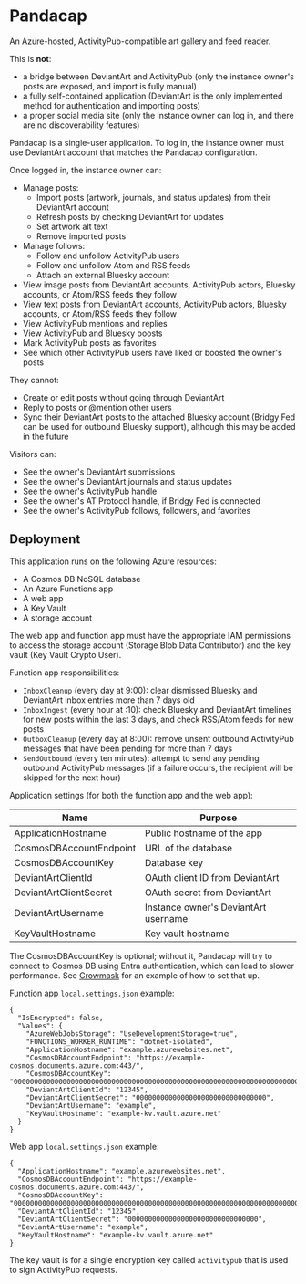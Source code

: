 # Pandacap

An Azure-hosted, ActivityPub-compatible art gallery and feed reader.

This is **not**:
* a bridge between DeviantArt and ActivityPub (only the instance owner's posts are exposed, and import is fully manual)
* a fully self-contained application (DeviantArt is the only implemented method for authentication and importing posts)
* a proper social media site (only the instance owner can log in, and there are no discoverability features)

Pandacap is a single-user application.
To log in, the instance owner must use DeviantArt account that matches the Pandacap configuration.

Once logged in, the instance owner can:

* Manage posts:
    * Import posts (artwork, journals, and status updates) from their DeviantArt account
    * Refresh posts by checking DeviantArt for updates
    * Set artwork alt text
    * Remove imported posts
* Manage follows:
    * Follow and unfollow ActivityPub users
    * Follow and unfollow Atom and RSS feeds
    * Attach an external Bluesky account
* View image posts from DeviantArt accounts, ActivityPub actors, Bluesky accounts, or Atom/RSS feeds they follow
* View text posts from DeviantArt accounts, ActivityPub actors, Bluesky accounts, or Atom/RSS feeds they follow
* View ActivityPub mentions and replies
* View ActivityPub and Bluesky boosts
* Mark ActivityPub posts as favorites
* See which other ActivityPub users have liked or boosted the owner's posts

They cannot:

* Create or edit posts without going through DeviantArt
* Reply to posts or @mention other users
* Sync their DeviantArt posts to the attached Bluesky account (Bridgy Fed can be used for outbound Bluesky support), although this may be added in the future

Visitors can:

* See the owner's DeviantArt submissions
* See the owner's DeviantArt journals and status updates
* See the owner's ActivityPub handle
* See the owner's AT Protocol handle, if Bridgy Fed is connected
* See the owner's ActivityPub follows, followers, and favorites

## Deployment

This application runs on the following Azure resources:

* A Cosmos DB NoSQL database
* An Azure Functions app
* A web app
* A Key Vault
* A storage account

The web app and function app must have the appropriate IAM permissions to access the storage account (Storage Blob Data Contributor) and the key vault (Key Vault Crypto User).

Function app responsibilities:

* `InboxCleanup` (every day at 9:00): clear dismissed Bluesky and DeviantArt inbox entries more than 7 days old
* `InboxIngest` (every hour at :10): check Bluesky and DeviantArt timelines for new posts within the last 3 days, and check RSS/Atom feeds for new posts
* `OutboxCleanup` (every day at 8:00): remove unsent outbound ActivityPub messages that have been pending for more than 7 days
* `SendOutbound` (every ten minutes): attempt to send any pending outbound ActivityPub messages (if a failure occurs, the recipient will be skipped for the next hour)

Application settings (for both the function app and the web app):

| Name                    | Purpose                        
| ----------------------- | -------------------------------------
| ApplicationHostname     | Public hostname of the app
| CosmosDBAccountEndpoint | URL of the database
| CosmosDBAccountKey      | Database key
| DeviantArtClientId      | OAuth client ID from DeviantArt
| DeviantArtClientSecret  | OAuth secret from DeviantArt
| DeviantArtUsername      | Instance owner's DeviantArt username
| KeyVaultHostname        | Key vault hostname

The CosmosDBAccountKey is optional; without it, Pandacap will try to connect
to Cosmos DB using Entra authentication, which can lead to slower performance.
See [Crowmask](https://github.com/IsaacSchemm/Crowmask/) for an example of how
to set that up.

Function app `local.settings.json` example:

    {
      "IsEncrypted": false,
      "Values": {
        "AzureWebJobsStorage": "UseDevelopmentStorage=true",
        "FUNCTIONS_WORKER_RUNTIME": "dotnet-isolated",
        "ApplicationHostname": "example.azurewebsites.net",
        "CosmosDBAccountEndpoint": "https://example-cosmos.documents.azure.com:443/",
        "CosmosDBAccountKey": "00000000000000000000000000000000000000000000000000000000000000000000000000000000000000==",
        "DeviantArtClientId": "12345",
        "DeviantArtClientSecret": "00000000000000000000000000000000",
        "DeviantArtUsername": "example",
        "KeyVaultHostname": "example-kv.vault.azure.net"
      }
    }

Web app `local.settings.json` example:

    {
      "ApplicationHostname": "example.azurewebsites.net",
      "CosmosDBAccountEndpoint": "https://example-cosmos.documents.azure.com:443/",
      "CosmosDBAccountKey": "00000000000000000000000000000000000000000000000000000000000000000000000000000000000000==",
      "DeviantArtClientId": "12345",
      "DeviantArtClientSecret": "00000000000000000000000000000000",
      "DeviantArtUsername": "example",
      "KeyVaultHostname": "example-kv.vault.azure.net"
    }

The key vault is for a single encryption key called `activitypub` that is used
to sign ActivityPub requests.
